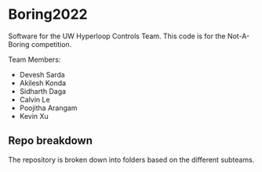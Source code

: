 # Boring2022
Software for the UW Hyperloop Controls Team. This code is for the Not-A-Boring competition.

Team Members:
- Devesh Sarda
- Akilesh Konda
- Sidharth Daga
- Calvin Le
- Poojitha Arangam
- Kevin Xu
## Repo breakdown

The repository is broken down into folders based on the different subteams.
